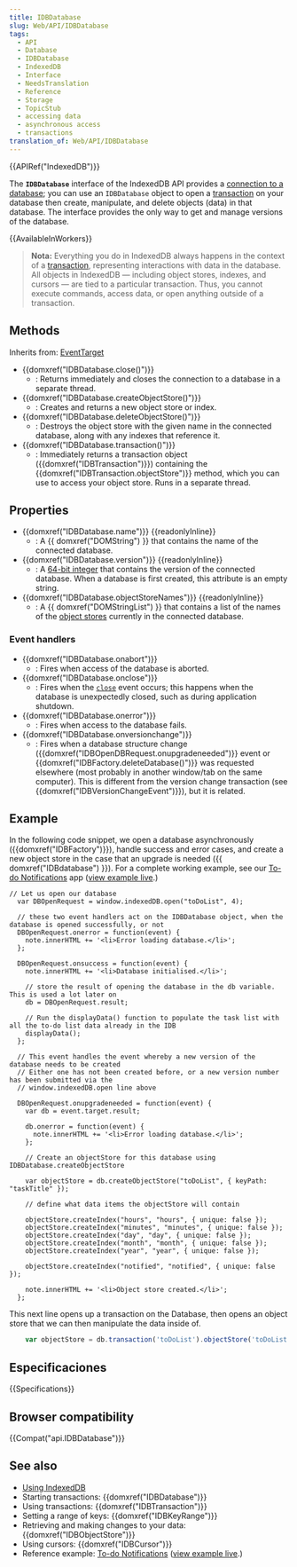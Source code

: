 ```yaml
---
title: IDBDatabase
slug: Web/API/IDBDatabase
tags:
  - API
  - Database
  - IDBDatabase
  - IndexedDB
  - Interface
  - NeedsTranslation
  - Reference
  - Storage
  - TopicStub
  - accessing data
  - asynchronous access
  - transactions
translation_of: Web/API/IDBDatabase
---
```


{{APIRef("IndexedDB")}}

The **`IDBDatabase`** interface of the IndexedDB API provides a [connection to a database](/es/docs/IndexedDB#database_connection); you can use an `IDBDatabase` object to open a [transaction](/es/docs/IndexedDB#gloss_transaction) on your database then create, manipulate, and delete objects (data) in that database. The interface provides the only way to get and manage versions of the database.

{{AvailableInWorkers}}

> **Nota:** Everything you do in IndexedDB always happens in the context of a [transaction](/es/docs/IndexedDB/Basic_Concepts_Behind_IndexedDB#gloss_transaction), representing interactions with data in the database. All objects in IndexedDB — including object stores, indexes, and cursors — are tied to a particular transaction. Thus, you cannot execute commands, access data, or open anything outside of a transaction.

## Methods

Inherits from: [EventTarget](/es/docs/DOM/EventTarget)

- {{domxref("IDBDatabase.close()")}}
  - : Returns immediately and closes the connection to a database in a separate thread.
- {{domxref("IDBDatabase.createObjectStore()")}}
  - : Creates and returns a new object store or index.
- {{domxref("IDBDatabase.deleteObjectStore()")}}
  - : Destroys the object store with the given name in the connected database, along with any indexes that reference it.
- {{domxref("IDBDatabase.transaction()")}}
  - : Immediately returns a transaction object ({{domxref("IDBTransaction")}}) containing the {{domxref("IDBTransaction.objectStore")}} method, which you can use to access your object store. Runs in a separate thread.

## Properties

- {{domxref("IDBDatabase.name")}} {{readonlyInline}}
  - : A {{ domxref("DOMString") }} that contains the name of the connected database.
- {{domxref("IDBDatabase.version")}} {{readonlyInline}}
  - : A [64-bit integer](</es/docs/NSPR_API_Reference/Long_Long_(64-bit)_Integers>) that contains the version of the connected database. When a database is first created, this attribute is an empty string.
- {{domxref("IDBDatabase.objectStoreNames")}} {{readonlyInline}}
  - : A {{ domxref("DOMStringList") }} that contains a list of the names of the [object stores](/es/docs/IndexedDB#gloss_object_store) currently in the connected database.

### Event handlers

- {{domxref("IDBDatabase.onabort")}}
  - : Fires when access of the database is aborted.
- {{domxref("IDBDatabase.onclose")}}
  - : Fires when the [`close`](/es/docs/Web/Reference/Events/close) event occurs; this happens when the database is unexpectedly closed, such as during application shutdown.
- {{domxref("IDBDatabase.onerror")}}
  - : Fires when access to the database fails.
- {{domxref("IDBDatabase.onversionchange")}}
  - : Fires when a database structure change ({{domxref("IDBOpenDBRequest.onupgradeneeded")}} event or {{domxref("IDBFactory.deleteDatabase()")}} was requested elsewhere (most probably in another window/tab on the same computer). This is different from the version change transaction (see {{domxref("IDBVersionChangeEvent")}}), but it is related.

## Example

In the following code snippet, we open a database asynchronously ({{domxref("IDBFactory")}}), handle success and error cases, and create a new object store in the case that an upgrade is needed ({{ domxref("IDBdatabase") }}). For a complete working example, see our [To-do Notifications](https://github.com/mdn/to-do-notifications/) app ([view example live](http://mdn.github.io/to-do-notifications/).)

```
// Let us open our database
  var DBOpenRequest = window.indexedDB.open("toDoList", 4);

  // these two event handlers act on the IDBDatabase object, when the database is opened successfully, or not
  DBOpenRequest.onerror = function(event) {
    note.innerHTML += '<li>Error loading database.</li>';
  };

  DBOpenRequest.onsuccess = function(event) {
    note.innerHTML += '<li>Database initialised.</li>';

    // store the result of opening the database in the db variable. This is used a lot later on
    db = DBOpenRequest.result;

    // Run the displayData() function to populate the task list with all the to-do list data already in the IDB
    displayData();
  };

  // This event handles the event whereby a new version of the database needs to be created
  // Either one has not been created before, or a new version number has been submitted via the
  // window.indexedDB.open line above

  DBOpenRequest.onupgradeneeded = function(event) {
    var db = event.target.result;

    db.onerror = function(event) {
      note.innerHTML += '<li>Error loading database.</li>';
    };

    // Create an objectStore for this database using IDBDatabase.createObjectStore

    var objectStore = db.createObjectStore("toDoList", { keyPath: "taskTitle" });

    // define what data items the objectStore will contain

    objectStore.createIndex("hours", "hours", { unique: false });
    objectStore.createIndex("minutes", "minutes", { unique: false });
    objectStore.createIndex("day", "day", { unique: false });
    objectStore.createIndex("month", "month", { unique: false });
    objectStore.createIndex("year", "year", { unique: false });

    objectStore.createIndex("notified", "notified", { unique: false });

    note.innerHTML += '<li>Object store created.</li>';
  };
```

This next line opens up a transaction on the Database, then opens an object store that we can then manipulate the data inside of.

```js
    var objectStore = db.transaction('toDoList').objectStore('toDoList');
```

## Especificaciones

{{Specifications}}

## Browser compatibility

{{Compat("api.IDBDatabase")}}

## See also

- [Using IndexedDB](/es/docs/Web/API/IndexedDB_API/Using_IndexedDB)
- Starting transactions: {{domxref("IDBDatabase")}}
- Using transactions: {{domxref("IDBTransaction")}}
- Setting a range of keys: {{domxref("IDBKeyRange")}}
- Retrieving and making changes to your data: {{domxref("IDBObjectStore")}}
- Using cursors: {{domxref("IDBCursor")}}
- Reference example: [To-do Notifications](https://github.com/mdn/to-do-notifications/tree/gh-pages) ([view example live](http://mdn.github.io/to-do-notifications/).)
